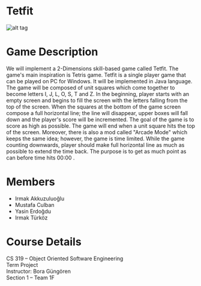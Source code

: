 
# Tetfit
![alt tag](http://image.prntscr.com/image/759679f7a8294bbc872c19df4bb3c197.png)
# Game Description 
We will implement a 2-Dimensions skill-based game called Tetfit. The game's main inspiration is Tetris game. Tetfit is a single player game that can be played on PC for Windows. It will be implemented in Java language.
The game will be composed of unit squares which come together to become letters  I, J, L, O, S, T and Z. In the beginning, player starts with an empty screen and begins to fill the screen with the letters falling from the top of the screen. When the squares at the bottom of the game screen compose a full horizontal line; the line will disappear, upper boxes will fall down and the player's score will be incremented. The goal of the game is to score as high as possible. The game will end when a unit square hits the top of the screen.
Moreover, there is also a mod called "Arcade Mode" which keeps the same idea; however, the game is time limited. While the game counting downwards, player should make full horizontal line as much as possible to extend the time back. The purpose is to get as much point as can before time hits 00:00 .

# Members

* Irmak Akkuzuluoğlu
* Mustafa Culban
* Yasin Erdoğdu
* Irmak Türköz

# Course Details
CS 319 – Object Oriented Software Engineering   
Term Project   
Instructor: Bora Güngören   
Section 1 – Team 1F  
